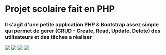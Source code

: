 
<h1> Projet scolaire fait en PHP </h1>
<h3> Il s'agit d'une petite application PHP & Bootstrap assez simple qui permet de gerer (CRUD - Create, Read, Update, Delete) des utilisateurs et des tâches a réaliser</h3>

<img src= "https://i.imgur.com/DNAXmFX.png">

<img src= "https://i.imgur.com/kV3YJFf.png">

<img src= "https://i.imgur.com/1XUaizp.png">

<img src= "https://i.imgur.com/YDwHzk4.png">
